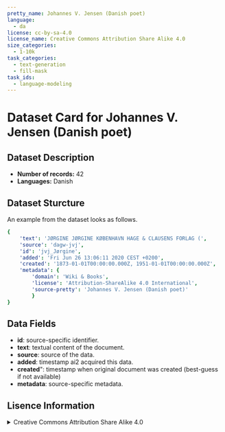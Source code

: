```yaml
---
pretty_name: Johannes V. Jensen (Danish poet)
language:
  - da
license: cc-by-sa-4.0
license_name: Creative Commons Attribution Share Alike 4.0
size_categories:
  - 1-10k
task_categories:
  - text-generation
  - fill-mask
task_ids:
  - language-modeling
---
```

# Dataset Card for Johannes V. Jensen (Danish poet)
## Dataset Description
- **Number of records:** 42
- **Languages:** Danish
## Dataset Sturcture
An example from the dataset looks as follows.
```yaml
{
    'text': 'JØRGINE JØRGINE KØBENHAVN HAGE & CLAUSENS FORLAG (',
    'source': 'dagw-jvj',
    'id': 'jvj_Jørgine',
    'added': 'Fri Jun 26 13:06:11 2020 CEST +0200',
    'created': '1873-01-01T00:00:00.000Z, 1951-01-01T00:00:00.000Z',
    'metadata': {
        'domain': 'Wiki & Books',
        'license': 'Attribution-ShareAlike 4.0 International',
        'source-pretty': 'Johannes V. Jensen (Danish poet)'
        }
}
```

## Data Fields

- **id**: source-specific identifier.
- **text**: textual content of the document.
- **source**: source of the data.
- **added**: timestamp ai2 acquired this data.
- **created**": timestamp when original document was created (best-guess if not available)
- **metadata**: source-specific metadata.

## Lisence Information
<details>
<summary>Creative Commons Attribution Share Alike 4.0</summary>
<p>
Attribution-ShareAlike 4.0 International
</p>
</details>
